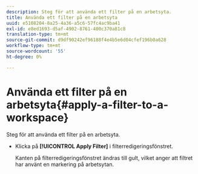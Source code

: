 ```yaml
---
description: Steg för att använda ett filter på en arbetsyta.
title: Använda ett filter på en arbetsyta
uuid: e5108204-8a25-4a36-a5c6-57fc4ac9ba41
exl-id: e8ed1693-d5af-4902-8761-400c370a81c8
translation-type: tm+mt
source-git-commit: d9df90242ef96188f4e4b5e6d04cfef196b0a628
workflow-type: tm+mt
source-wordcount: '55'
ht-degree: 0%

---
```


# Använda ett filter på en arbetsyta{#apply-a-filter-to-a-workspace}

Steg för att använda ett filter på en arbetsyta.

* Klicka på **[!UICONTROL Apply Filter]** i filterredigeringsfönstret.

   Kanten på filterredigeringsfönstret ändras till gult, vilket anger att filtret har använt en markering på arbetsytan.
